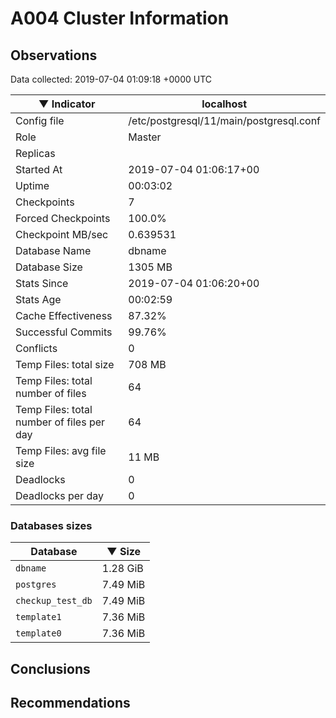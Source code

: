# A004 Cluster Information #

## Observations ##
Data collected: 2019-07-04 01:09:18 +0000 UTC  

|&#9660;&nbsp;Indicator | localhost |
|--------|-------|
|Config file |/etc/postgresql/11/main/postgresql.conf|
|Role |Master|
|Replicas ||
|Started At |2019-07-04&nbsp;01:06:17+00|
|Uptime |00:03:02|
|Checkpoints |7|
|Forced Checkpoints |100.0%|
|Checkpoint MB/sec |0.639531|
|Database Name |dbname|
|Database Size |1305&nbsp;MB|
|Stats Since |2019-07-04&nbsp;01:06:20+00|
|Stats Age |00:02:59|
|Cache Effectiveness |87.32%|
|Successful Commits |99.76%|
|Conflicts |0|
|Temp Files: total size |708&nbsp;MB|
|Temp Files: total number of files |64|
|Temp Files: total number of files per day |64|
|Temp Files: avg file size |11&nbsp;MB|
|Deadlocks |0|
|Deadlocks per day |0|


### Databases sizes ###

| Database | &#9660;&nbsp;Size |
|----------|--------|
| `dbname` | 1.28&nbsp;GiB |
| `postgres` | 7.49&nbsp;MiB |
| `checkup_test_db` | 7.49&nbsp;MiB |
| `template1` | 7.36&nbsp;MiB |
| `template0` | 7.36&nbsp;MiB |


## Conclusions ##


## Recommendations ##

